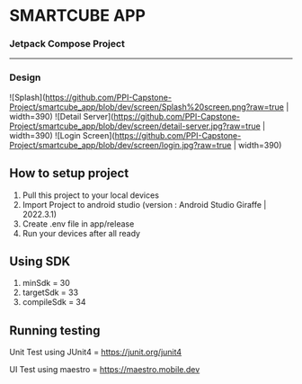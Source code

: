 # SMARTCUBE APP
### Jetpack Compose Project
---------------------------
### Design 
![Splash](https://github.com/PPI-Capstone-Project/smartcube_app/blob/dev/screen/Splash%20screen.png?raw=true | width=390)
![Detail Server](https://github.com/PPI-Capstone-Project/smartcube_app/blob/dev/screen/detail-server.jpg?raw=true | width=390)
![Login Screen](https://github.com/PPI-Capstone-Project/smartcube_app/blob/dev/screen/login.jpg?raw=true | width=390)



## How to setup project
1. Pull this project to your local devices
2. Import Project to android studio (version : Android Studio Giraffe | 2022.3.1)
3. Create .env file in app/release
4. Run your devices after all ready

## Using SDK
1. minSdk = 30
2. targetSdk = 33
3. compileSdk = 34

## Running testing 
Unit Test using JUnit4 = https://junit.org/junit4

UI Test using maestro = https://maestro.mobile.dev
